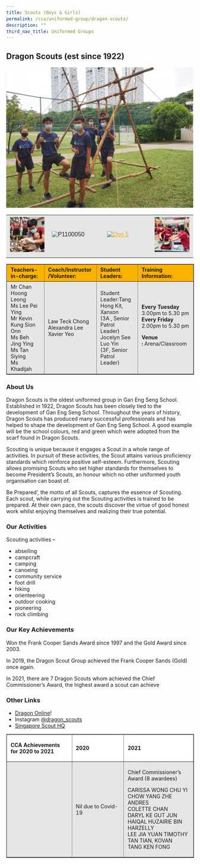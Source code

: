 ```yaml
---
title: Scouts (Boys & Girls)
permalink: /cca/uniformed-group/dragon-scouts/
description: ""
third_nav_title: Uniformed Groups
---
```

Dragon Scouts (est since 1922)
------------------------------

![](/images/DSG-2-scaled.jpeg)

<table style="box-sizing: inherit; border-collapse: collapse; border-spacing: 0px; max-width: 100%; color: rgb(34, 34, 34); font-family: &quot;Source Sans Pro&quot;, sans-serif; font-size: 16px; font-style: normal; font-variant-ligatures: normal; font-variant-caps: normal; font-weight: 400; letter-spacing: normal; orphans: 2; text-align: start; text-transform: none; white-space: normal; widows: 2; word-spacing: 0px; -webkit-text-stroke-width: 0px; background-color: rgb(255, 255, 255); text-decoration-thickness: initial; text-decoration-style: initial; text-decoration-color: initial; width: 826.664px;"><tbody style="box-sizing: inherit;"><tr style="box-sizing: inherit; background: rgb(230, 230, 230);"><td style="box-sizing: inherit; padding: 5px 10px; width: 187px;"><a href="/images/DSG-1-150x150.jpeg" style="box-sizing: inherit; background-color: transparent; transition: all 0.25s ease-in-out 0s; outline: 0px; color: rgb(255, 208, 26); text-decoration: underline;"><img class="alignnone size-thumbnail wp-image-21138" src="/images/DSG-1-150x150.jpeg" alt="Dsg 1" width="150" height="150" style="box-sizing: inherit; border: 0px; vertical-align: middle; max-width: 100%; height: auto; margin-bottom: 10px;"></a></td><td style="box-sizing: inherit; padding: 5px 10px; width: 187px;"><img class="alignnone size-medium wp-image-20721" src="/images/DSG3.jpeg" alt="P1100050" width="300" height="225" srcset="/wp-content/uploads/2020/12/P1100050-300x225.jpg 300w, /wp-content/uploads/2020/12/P1100050-768x576.jpg 768w, /wp-content/uploads/2020/12/P1100050-1024x768.jpg 1024w, /wp-content/uploads/2020/12/P1100050-1350x1013.jpg 1350w" sizes="(max-width: 300px) 100vw, 300px" style="box-sizing: inherit; border: 0px; vertical-align: middle; max-width: 100%; height: auto; margin-bottom: 10px;"></td><td style="box-sizing: inherit; padding: 5px 10px; width: 188px;"><a href="/images/DSG-5.jpeg" style="box-sizing: inherit; background-color: transparent; transition: all 0.25s ease-in-out 0s; color: rgb(241, 174, 22); text-decoration: underline;"><img class="alignnone size-full wp-image-21142" src="/images/DSG-5.jpeg" alt="Dsg 5" width="960" height="1280" srcset="/wp-content/uploads/2021/08/DSG-5.jpg 960w, /wp-content/uploads/2021/08/DSG-5-225x300.jpg 225w, /wp-content/uploads/2021/08/DSG-5-768x1024.jpg 768w" sizes="(max-width: 960px) 100vw, 960px" style="box-sizing: inherit; border: 0px; vertical-align: middle; max-width: 100%; height: auto; margin-bottom: 10px;"></a></td><td style="box-sizing: inherit; padding: 5px 10px; text-align: center; width: 188px;"><a href="/images/DSG-4-150x150.jpeg" style="box-sizing: inherit; background-color: transparent; transition: all 0.25s ease-in-out 0s; color: rgb(241, 174, 22); text-decoration: underline;"><img class="alignnone size-thumbnail wp-image-21141" src="/images/DSG-4-150x150.jpeg" alt="Dsg 4" width="150" height="150" style="box-sizing: inherit; border: 0px; vertical-align: middle; max-width: 100%; height: auto; margin-bottom: 10px;"></a></td></tr></tbody></table>

<table border="1" style="box-sizing: inherit; border-collapse: collapse; border-spacing: 0px; max-width: 100%; width: 826.664px;"><tbody style="box-sizing: inherit;"><tr style="box-sizing: inherit; background: rgb(252, 177, 0); height: 35px;"><td style="box-sizing: inherit; padding: 5px 10px; width: 188px; height: 35px; text-align: left;"><strong style="box-sizing: inherit; font-weight: bold;">Teachers-in-charge:</strong></td><td style="box-sizing: inherit; padding: 5px 10px; width: 165px; height: 35px;"><strong style="box-sizing: inherit; font-weight: bold;">Coach/Instructor</strong><br style="box-sizing: inherit;"><strong style="box-sizing: inherit; font-weight: bold;">/Volunteer:</strong></td><td style="box-sizing: inherit; padding: 5px 10px; width: 206px; height: 35px;"><strong style="box-sizing: inherit; font-weight: bold;">Student Leaders:</strong></td><td style="box-sizing: inherit; padding: 5px 10px; width: 238px; height: 35px;"><strong style="box-sizing: inherit; font-weight: bold;">Training Information:</strong></td></tr><tr style="box-sizing: inherit; background: rgb(230, 230, 230); height: 155.453px;"><td style="box-sizing: inherit; padding: 5px 10px; width: 188px; height: 155.453px;">Mr Chan Hoong Leong<br style="box-sizing: inherit;">Ms Lee Pei Ying<br style="box-sizing: inherit;">Mr Kevin Kung Sion Onn<br style="box-sizing: inherit;">Ms Beh Jing Ying<br style="box-sizing: inherit;">Ms Tan Siying<br style="box-sizing: inherit;">Ms Khadijah</td><td style="box-sizing: inherit; padding: 5px 10px; width: 165px; height: 155.453px;">Law Teck Chong<br style="box-sizing: inherit;">Alexandra Lee<br style="box-sizing: inherit;">Xavier Yeo</td><td style="box-sizing: inherit; padding: 5px 10px; width: 206px; height: 155.453px;">Student Leader:Tang Hong Kit, Xanxon<br style="box-sizing: inherit;">(3A , Senior Patrol Leader)<br style="box-sizing: inherit;">Jocelyn See Luo Yin<br style="box-sizing: inherit;">(3F, Senior Patrol Leader)</td><td style="box-sizing: inherit; padding: 5px 10px; width: 238px; height: 155.453px;"><strong style="box-sizing: inherit; font-weight: bold;">Every Tuesday</strong><br style="box-sizing: inherit;">3.00pm to 5.30 pm<br style="box-sizing: inherit;"><strong style="box-sizing: inherit; font-weight: bold;">Every Friday</strong><br style="box-sizing: inherit;">2.00pm to 5.30 pm<p style="box-sizing: inherit;"></p><p style="box-sizing: inherit;"><strong style="box-sizing: inherit; font-weight: bold;">Venue :</strong><span>&nbsp;</span>Arena/Classroom</p></td></tr></tbody></table>

### About Us

Dragon Scouts is the oldest uniformed group in Gan Eng Seng School. Established in 1922, Dragon Scouts has been closely tied to the development of Gan Eng Seng School. Throughout the years of history, Dragon Scouts has produced many successful professionals and has helped to shape the development of Gan Eng Seng School. A good example will be the school colours, red and green which were adopted from the scarf found in Dragon Scouts.

Scouting is unique because it engages a Scout in a whole range of activities. In pursuit of these activities, the Scout attains various proficiency standards which reinforce positive self-esteem. Furthermore, Scouting allows promising Scouts who set higher standards for themselves to become President’s Scouts, an honour which no other uniformed youth organisation can boast of.

Be Prepared’, the motto of all Scouts, captures the essence of Scouting. Each scout, while carrying out the Scouting activities is trained to be prepared. At their own pace, the scouts discover the virtue of good honest work whilst enjoying themselves and realizing their true potential.

### Our Activities

Scouting activities –

*   abseiling
*   campcraft
*   camping
*   canoeing
*   community service
*   foot drill
*   hiking
*   orienteering
*   outdoor cooking
*   pioneering
*   rock climbing

### Our Key Achievements

Won the Frank Cooper Sands Award since 1997 and the Gold Award since 2003.

In 2019, the Dragon Scout Group achieved the Frank Cooper Sands (Gold) once again.

In 2021, there are 7 Dragon Scouts whom achieved the Chief Commissioner’s Award, the highest award a scout can achieve

### Other Links

*   [Dragon Online](http://www.dragonscouts.com/)!
*   Instagram [@dragon\_scouts](https://www.instagram.com/dragon_scouts/?hl=en)
*   [Singapore Scout HQ](https://scout.sg/)

<table border="1" width="888" style="box-sizing: inherit; border-collapse: collapse; border-spacing: 0px; max-width: 100%; width: 888px;"><tbody style="box-sizing: inherit;"><tr style="box-sizing: inherit; background: rgb(255, 255, 255);"><td width="288" style="box-sizing: inherit; padding: 5px 10px;"><p style="box-sizing: inherit;"><strong style="box-sizing: inherit; font-weight: bold;">CCA Achievements for 2020&nbsp;to 2021</strong></p></td><td width="288" style="box-sizing: inherit; padding: 5px 10px;"><p style="box-sizing: inherit;"><strong style="box-sizing: inherit; font-weight: bold;">2020</strong></p></td><td width="312" style="box-sizing: inherit; padding: 5px 10px;"><p style="box-sizing: inherit;"><strong style="box-sizing: inherit; font-weight: bold;">2021</strong></p></td></tr><tr style="box-sizing: inherit; background: rgb(230, 230, 230);"><td width="288" style="box-sizing: inherit; padding: 5px 10px;">&nbsp;</td><td width="288" style="box-sizing: inherit; padding: 5px 10px;"><p style="box-sizing: inherit;">Nil due to Covid-19</p><p style="box-sizing: inherit;"></p></td><td width="312" style="box-sizing: inherit; padding: 5px 10px;"><p style="box-sizing: inherit;">Chief Commissioner’s Award (8 awardees)</p><p style="box-sizing: inherit;">CARISSA WONG CHU YI<br style="box-sizing: inherit;">CHOW YANG ZHE ANDRES<br style="box-sizing: inherit;">COLETTE CHAN<br style="box-sizing: inherit;">DARYL KE GUT JUN<br style="box-sizing: inherit;">HAIQAL HUZAIRIE BIN HARZELLY<br style="box-sizing: inherit;">LEE JIA YUAN TIMOTHY<br style="box-sizing: inherit;">TAN TIAN, KOVAN<br style="box-sizing: inherit;">TANG KEN FONG</p></td></tr></tbody></table>